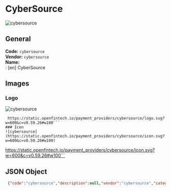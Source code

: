 # CyberSource 
![cybersource](https://static.openfintech.io/payment_providers/cybersource/logo.svg?w=600&c=v0.59.26#w100)  
## General 
**Code:** `cybersource`  
**Vendor:** `cybersource`  
**Name:**  
:	[en] CyberSource  
## Images 
### Logo 
![cybersource](https://static.openfintech.io/payment_providers/cybersource/logo.svg?w=600&c=v0.59.26#w100)  
```
 https://static.openfintech.io/payment_providers/cybersource/logo.svg?w=600&c=v0.59.26#w100```  
### Icon 
![cybersource](https://static.openfintech.io/payment_providers/cybersource/icon.svg?w=600&c=v0.59.26#w100)  
```
 https://static.openfintech.io/payment_providers/cybersource/icon.svg?w=600&c=v0.59.26#w100```  
## JSON Object 
```json
 {"code":"cybersource","description":null,"vendor":"cybersource","categories":null,"countries":null,"payment_method":null,"payout_method":null,"metadata":{"about_payments_code":"cybersource"},"name":{"en":"CyberSource"}}```  
